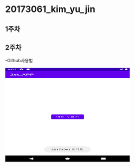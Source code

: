 # 20173061_kim_yu_jin

## 1주차

## 2주차
  -Github사용법
  

<img width="400" height="300" src="./png/2주차과제.png"></img>
